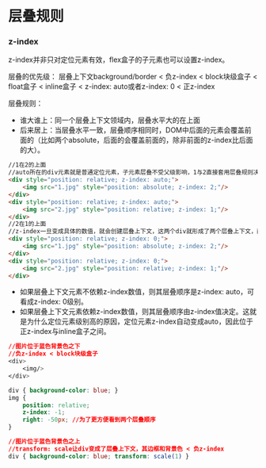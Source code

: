 # 层叠规则

### z-index
z-index并非只对定位元素有效，flex盒子的子元素也可以设置z-index。


层叠的优先级：
层叠上下文background/border < 负z-index < block块级盒子 < float盒子 < inline盒子 < z-index: auto或者z-index: 0 < 正z-index


层叠规则：
* 谁大谁上：同一个层叠上下文领域内，层叠水平大的在上面
* 后来居上：当层叠水平一致，层叠顺序相同时，DOM中后面的元素会覆盖前面的（比如两个absolute，后面的会覆盖前面的，除非前面的z-index比后面的大）。

```html
//1在2的上面
//auto所在的div元素就是普通定位元素，子元素层叠不受父级影响，1与2直接套用层叠规则决定顺序
<div style="position: relative; z-index: auto;">
	<img src="1.jpg" style="position: absolute; z-index: 2;"/>
</div>
<div style="position: relative; z-index: auto;">
	<img src="2.jpg" style="position: relative; z-index: 1;"/>
</div>
//2在1的上面
//z-index一旦变成具体的数值，就会创建层叠上下文，这两个div就形成了两个层叠上下文，两个img的比较就变成了两个父级div的层叠比较，后来居上。
<div style="position: relative; z-index: 0;">
	<img src="1.jpg" style="position: absolute; z-index: 2;"/>
</div>
<div style="position: relative; z-index: 0;">
	<img src="2.jpg" style="position: relative; z-index: 1;"/>
</div>
```

* 如果层叠上下文元素不依赖z-index数值，则其层叠顺序是z-index: auto，可看成z-index: 0级别。
* 如果层叠上下文元素依赖z-index数值，则其层叠顺序由z-index值决定。这就是为什么定位元素级别高的原因，定位元素z-index自动变成auto，因此位于正z-index与inline盒子之间。

```css
//图片位于蓝色背景色之下
//负z-index < block块级盒子
<div>
	<img/>
</div>

div { background-color: blue; }
img {  
	position: relative;
    z-index: -1;
    right: -50px; //为了更方便看到两个层叠顺序
}

//图片位于蓝色背景色之上
//transform: scale让div变成了层叠上下文，其边框和背景色 < 负z-index 
div { background-color: blue; transform: scale(1) }
```
